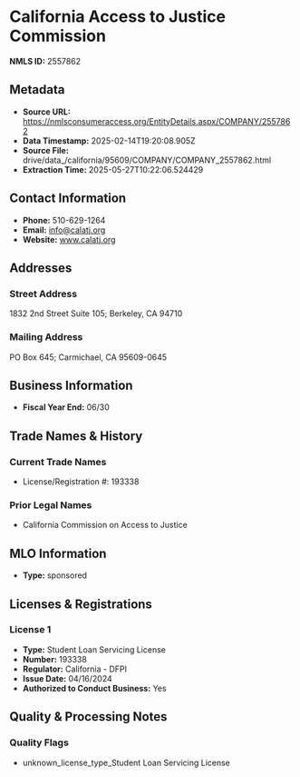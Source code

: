 # California Access to Justice Commission

**NMLS ID:** 2557862

## Metadata
- **Source URL:** https://nmlsconsumeraccess.org/EntityDetails.aspx/COMPANY/2557862
- **Data Timestamp:** 2025-02-14T19:20:08.905Z
- **Source File:** drive/data_/california/95609/COMPANY/COMPANY_2557862.html
- **Extraction Time:** 2025-05-27T10:22:06.524429

## Contact Information
- **Phone:** 510-629-1264
- **Email:** info@calatj.org
- **Website:** www.calatj.org

## Addresses
### Street Address
1832 2nd Street Suite 105; Berkeley, CA 94710

### Mailing Address
PO Box 645; Carmichael, CA 95609-0645

## Business Information
- **Fiscal Year End:** 06/30

## Trade Names & History
### Current Trade Names
- License/Registration #: 193338

### Prior Legal Names
- California Commission on Access to Justice

## MLO Information
- **Type:** sponsored

## Licenses & Registrations

### License 1
- **Type:** Student Loan Servicing License
- **Number:** 193338
- **Regulator:** California - DFPI
- **Issue Date:** 04/16/2024
- **Authorized to Conduct Business:** Yes

## Quality & Processing Notes
### Quality Flags
- unknown_license_type_Student Loan Servicing License
